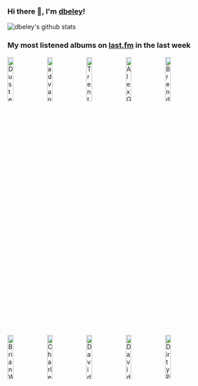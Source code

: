 ### Hi there 👋, I'm [dbeley](https://dbeley.ovh/en)!

![dbeley's github stats](https://github-readme-stats.vercel.app/api?username=dbeley)

### My most listened albums on [last.fm](https://www.last.fm/user/d_beley) in the last week

[<img src='https://lastfm.freetls.fastly.net/i/u/300x300/6522c98309fba79634a232b715077e64.jpg' width='16%' height='16%' alt='Duster - Together'>](https://www.last.fm/music/duster/together)&nbsp;
[<img src='https://lastfm.freetls.fastly.net/i/u/300x300/c713de2e416640889a16a637bdcfffb9.jpg' width='16%' height='16%' alt='advantage Lucy - Have a Good Journey'>](https://www.last.fm/music/advantage%2blucy/have%2ba%2bgood%2bjourney)&nbsp;
[<img src='https://lastfm.freetls.fastly.net/i/u/300x300/44d470d009d24d658d0d2b2bcaa2bcd2.png' width='16%' height='16%' alt='Trent Reznor and Atticus Ross - The Social Network'>](https://www.last.fm/music/trent%2breznor%2band%2batticus%2bross/the%2bsocial%2bnetwork)&nbsp;
[<img src='https://lastfm.freetls.fastly.net/i/u/300x300/0fb06d94de31102e30dc28b6c23246b5.jpg' width='16%' height='16%' alt='Alex G - House of Sugar'>](https://www.last.fm/music/alex%2bg/house%2bof%2bsugar)&nbsp;
[<img src='https://lastfm.freetls.fastly.net/i/u/300x300/03b2d467f6a94b1c9ed3acf7354f109c.jpg' width='16%' height='16%' alt='Brendan Benson - Lapalco'>](https://www.last.fm/music/brendan%2bbenson/lapalco)&nbsp;
<br>
[<img src='https://lastfm.freetls.fastly.net/i/u/300x300/3755e6aa9449420097dd54f2b9092333.png' width='16%' height='16%' alt='Brian Wilson - SMiLE'>](https://www.last.fm/music/brian%2bwilson/smile)&nbsp;
[<img src='https://lastfm.freetls.fastly.net/i/u/300x300/8d1bd73c7a054d34b7907ec4c80ef939.png' width='16%' height='16%' alt='Charles Mingus - Let My Children Hear Music'>](https://www.last.fm/music/charles%2bmingus/let%2bmy%2bchildren%2bhear%2bmusic)&nbsp;
[<img src='https://lastfm.freetls.fastly.net/i/u/300x300/781be87e74355cc5cb8db5a5442f7de9.jpg' width='16%' height='16%' alt='David Bowie - The Rise and Fall of Ziggy Stardust and the Spiders from Mars (2012 Remaster)'>](https://www.last.fm/music/david%2bbowie/the%2brise%2band%2bfall%2bof%2bziggy%2bstardust%2band%2bthe%2bspiders%2bfrom%2bmars%2b%25282012%2bremaster%2529)&nbsp;
[<img src='https://lastfm.freetls.fastly.net/i/u/300x300/a77b17aca845810f6206903a3b43a05f.jpg' width='16%' height='16%' alt='David Krakauer - A New Hot One'>](https://www.last.fm/music/david%2bkrakauer/a%2bnew%2bhot%2bone)&nbsp;
[<img src='https://lastfm.freetls.fastly.net/i/u/300x300/073b6f9c8cee2cce8256abfc513819ca.jpg' width='16%' height='16%' alt='Dirty Projectors - The Glad Fact'>](https://www.last.fm/music/dirty%2bprojectors/the%2bglad%2bfact)&nbsp;
<br>
